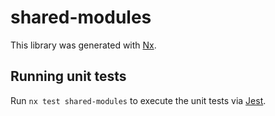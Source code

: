 # shared-modules

This library was generated with [Nx](https://nx.dev).

## Running unit tests

Run `nx test shared-modules` to execute the unit tests via [Jest](https://jestjs.io).
